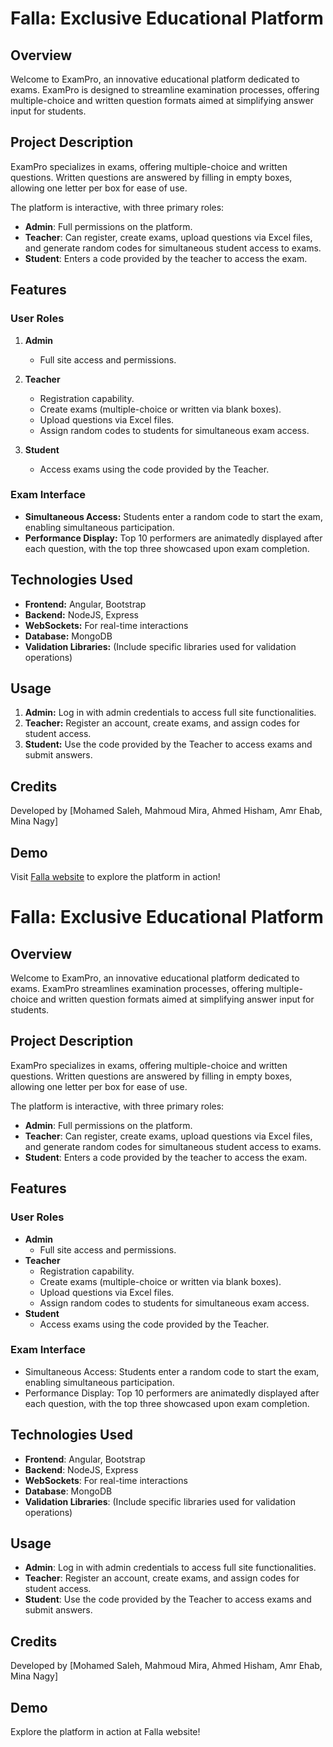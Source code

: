 # Falla: Exclusive Educational Platform

## Overview

Welcome to ExamPro, an innovative educational platform dedicated to exams. ExamPro is designed to streamline examination processes, offering multiple-choice and written question formats aimed at simplifying answer input for students.

## Project Description
ExamPro specializes in exams, offering multiple-choice and written questions. Written questions are answered by filling in empty boxes, allowing one letter per box for ease of use.

The platform is interactive, with three primary roles:

- **Admin**: Full permissions on the platform.
- **Teacher**: Can register, create exams, upload questions via Excel files, and generate random codes for simultaneous student access to exams.
- **Student**: Enters a code provided by the teacher to access the exam.

## Features

### User Roles

1. **Admin**
   - Full site access and permissions.
   
2. **Teacher**
   - Registration capability.
   - Create exams (multiple-choice or written via blank boxes).
   - Upload questions via Excel files.
   - Assign random codes to students for simultaneous exam access.

3. **Student**
   - Access exams using the code provided by the Teacher.

### Exam Interface

- **Simultaneous Access:** Students enter a random code to start the exam, enabling simultaneous participation.
- **Performance Display:** Top 10 performers are animatedly displayed after each question, with the top three showcased upon exam completion.

## Technologies Used

- **Frontend:** Angular, Bootstrap
- **Backend:** NodeJS, Express
- **WebSockets:** For real-time interactions
- **Database:** MongoDB
- **Validation Libraries:** (Include specific libraries used for validation operations)


## Usage

1. **Admin:** Log in with admin credentials to access full site functionalities.
2. **Teacher:** Register an account, create exams, and assign codes for student access.
3. **Student:** Use the code provided by the Teacher to access exams and submit answers.

## Credits

Developed by [Mohamed Saleh, Mahmoud Mira, Ahmed Hisham, Amr Ehab, Mina Nagy]

## Demo

Visit [Falla website](https://www.falla.fun/) to explore the platform in action!


# Falla: Exclusive Educational Platform

## Overview
Welcome to ExamPro, an innovative educational platform dedicated to exams. ExamPro streamlines examination processes, offering multiple-choice and written question formats aimed at simplifying answer input for students.

## Project Description
ExamPro specializes in exams, offering multiple-choice and written questions. Written questions are answered by filling in empty boxes, allowing one letter per box for ease of use.

The platform is interactive, with three primary roles:

- **Admin**: Full permissions on the platform.
- **Teacher**: Can register, create exams, upload questions via Excel files, and generate random codes for simultaneous student access to exams.
- **Student**: Enters a code provided by the teacher to access the exam.

## Features
### User Roles
- **Admin**
  - Full site access and permissions.
- **Teacher**
  - Registration capability.
  - Create exams (multiple-choice or written via blank boxes).
  - Upload questions via Excel files.
  - Assign random codes to students for simultaneous exam access.
- **Student**
  - Access exams using the code provided by the Teacher.

### Exam Interface
- Simultaneous Access: Students enter a random code to start the exam, enabling simultaneous participation.
- Performance Display: Top 10 performers are animatedly displayed after each question, with the top three showcased upon exam completion.

## Technologies Used
- **Frontend**: Angular, Bootstrap
- **Backend**: NodeJS, Express
- **WebSockets**: For real-time interactions
- **Database**: MongoDB
- **Validation Libraries**: (Include specific libraries used for validation operations)

## Usage
- **Admin**: Log in with admin credentials to access full site functionalities.
- **Teacher**: Register an account, create exams, and assign codes for student access.
- **Student**: Use the code provided by the Teacher to access exams and submit answers.

## Credits
Developed by [Mohamed Saleh, Mahmoud Mira, Ahmed Hisham, Amr Ehab, Mina Nagy]

## Demo
Explore the platform in action at Falla website!
